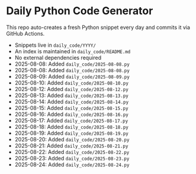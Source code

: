 # Daily Python Code Generator

This repo auto-creates a fresh Python snippet every day and commits it via GitHub Actions.

- Snippets live in `daily_code/YYYY/`
- An index is maintained in `daily_code/README.md`
- No external dependencies required
- 2025-08-08: Added `daily_code/2025-08-08.py`
- 2025-08-08: Added `daily_code/2025-08-08.py`
- 2025-08-09: Added `daily_code/2025-08-09.py`
- 2025-08-10: Added `daily_code/2025-08-10.py`
- 2025-08-12: Added `daily_code/2025-08-12.py`
- 2025-08-13: Added `daily_code/2025-08-13.py`
- 2025-08-14: Added `daily_code/2025-08-14.py`
- 2025-08-15: Added `daily_code/2025-08-15.py`
- 2025-08-16: Added `daily_code/2025-08-16.py`
- 2025-08-17: Added `daily_code/2025-08-17.py`
- 2025-08-18: Added `daily_code/2025-08-18.py`
- 2025-08-19: Added `daily_code/2025-08-19.py`
- 2025-08-20: Added `daily_code/2025-08-20.py`
- 2025-08-21: Added `daily_code/2025-08-21.py`
- 2025-08-22: Added `daily_code/2025-08-22.py`
- 2025-08-23: Added `daily_code/2025-08-23.py`
- 2025-08-24: Added `daily_code/2025-08-24.py`
